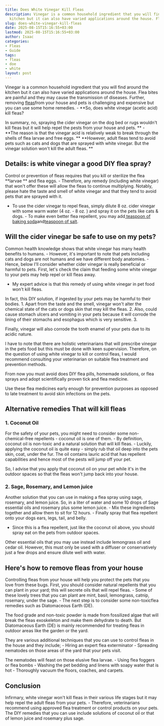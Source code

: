 ```yaml
---
title: Does White Vinegar Kill Fleas
description: Vinegar is a common household ingredient that you will find around the
  kitchen but it can also have varied applications around the house. Flea bites are...
slug: does-white-vinegar-kill-fleas
date: 2025-08-15T15:16:55+03:00
lastmod: 2025-08-15T15:16:55+03:00
author: Isaac
categories:
- Fleas
- Guide
tags:
- fleas
- doe
- white
layout: post
---
```

Vinegar is a common household ingredient that you will find around the kitchen but it can also have varied applications around the house. Flea bites are painful and they may cause the transmission of diseases. Further, removing [fleas](https://pestpolicy.com/does-apple-cider-vinegar-kill-fleas/)from your house and pets is challenging and expensive but you can use some home remedies. - **So, does white vinegar (acetic acid) kill fleas?

In summary, no, spraying the cider vinegar on the dog bed or rugs wouldn't kill fleas but it will help repel the pests from your house and pets. ** - **The reason is that the vinegar acid is relatively weak to break through the shells of flea larvae and free eggs. ** **However, adult fleas tend to avoid pets such as cats and dogs that are sprayed with white vinegar. But the vinegar solution won't kill the adult fleas. **

##  Details: is white vinegar a good DIY flea spray?

Control or prevention of fleas requires that you kill or sterilize the flea **larvae ** and flea eggs. - Therefore, any remedy (including white vinegar) that won't offer these will allow the fleas to continue multiplying. Notably, please hate the taste and smell of white vinegar and that they tend to avoid pets that are sprayed with it.

- To use the cider vinegar to repel fleas, simply dilute 8 oz. cider vinegar with some warm water (4 oz. - 8 oz. ) and spray it on the pets like cats & dogs. - To make even better flea repellent, you may add[ teaspoon of baking soda](https://pestpolicy.com/does-baking-soda-kill-fleas/)and[teaspoon of salt](https://pestpolicy.com/does-salt-kill-fleas/).

##  Will the cider vinegar be safe to use on my pets?

Common health knowledge shows that white vinegar has many health benefits to humans. - However, it's important to note that pets including cats and dogs are not humans and we have different body anatomies. - Hence, below I'll consider whether cider vinegar is really beneficial or harmful to pets. First, let's check the claim that feeding some white vinegar to your pets may help repel or kill fleas away.

- My expert advice is that this remedy of using white vinegar in pet food won't kill fleas.

In fact, this DIY solution, if ingested by your pets may be harmful to their bodies. 1. Apart from the taste and the smell, vinegar won't alter the chemical state of the cats or dogs skin that may kill the fleas. 2. Also, could cause stomach ulcers and vomiting in your pets because it will corrode the lining of their stomachs and esophagus which is very sensitive. 3.

Finally, vinegar will also corrode the tooth enamel of your pets due to its acidic nature.

I have to note that there are holistic veterinarians that will prescribe vinegar in the pets food but this must be done with keen supervision. Therefore, on the question of using white vinegar to kill or control fleas, I would recommend consulting your veterinarian on suitable flea treatment and prevention methods.

From now you must avoid does DIY flea pills, homemade solutions, or flea sprays and adopt scientifically proven tick and flea medicine.

Use these flea medicines early enough for prevention purposes as opposed to late treatment to avoid skin infections on the pets.

##  Alternative remedies That will kill fleas

###  1. Coconut Oil

For the safety of your pets, you might need to consider some non-chemical-free repellents - coconut oil is one of them. - By definition, coconut oil is non-toxic and a natural solution that will kill fleas. - Luckily, applying the coconut oil is quite easy - simply rub that oil deep into the pets skin, coat, under the fur. The oil contains lauric acid that has repellent capabilities and hence most of the pests will jump off your pet.

So, I advise that you apply that coconut oil on your pet while it's in the outdoor spaces so that the fleas won't jump back into your house.

###  2. Sage, Rosemary, and Lemon juice

Another solution that you can use in making a flea spray using sage, rosemary, and lemon juice. So, in a liter of water and some 10 drops of Sage essential oils and rosemary plus some lemon juice. - Mix these ingredients together and allow them to sit for 12 hours. - Finally spray that flea repellent onto your dogs ears, legs, tail, and belly.

- Since this is a flea repellent, just like the coconut oil above, you should spray eat on the pets from outdoor spaces.

Other essential oils that you may use instead include lemongrass oil and cedar oil. However, this must only be used with a diffuser or conservatively just a few drops and ensure dilute well with water.

##  Here's how to remove fleas from your house

Controlling fleas from your house will help you protect the pets that you love from these bugs. First, you should consider natural repellents that you can plant in your yard; this will secrete oils that will repel fleas. - Some of these lovely trees that you can plant are mint, basil, lemongrass, catnip, rosemary, under the sage. - The next step is to consider some non-toxicflea remedies such as Diatomaceous Earth (DE).

The food grade and non-toxic powder is made from fossilized algae that will break the fleas exoskeleton and make them dehydrate to death. But Diatomaceous Earth (DE) is mainly recommended for treating fleas in outdoor areas like the garden or the yard.

They are various additional techniques that you can use to control fleas in the house and they include; - Hiring an expert flea exterminator - Spreading nematodes on those areas of the yard that your pets visit.

The nematodes will feast on those elusive flea larvae. - Using flea foggers or flea bombs - Washing the pet bedding and linens with soapy water that is hot - Thoroughly vacuum the floors, coaches, and carpets.

##  Conclusion

Infirmary, white vinegar won't kill fleas in their various life stages but it may help repel the adult fleas from your pets. - Therefore, veterinarians recommend using approved flea treatment or control products on your pets. The DIY remedies that you can use include solutions of coconut oil or that of lemon juice and rosemary plus sage.
